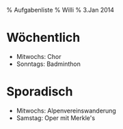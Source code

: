 % Aufgabenliste
% Willi
% 3.Jan 2014


Wöchentlich
===========

- Mitwochs: Chor
- Sonntags: Badminthon


Sporadisch
==========

- Mitwochs: Alpenvereinswanderung
- Samstag: Oper mit Merkle's
